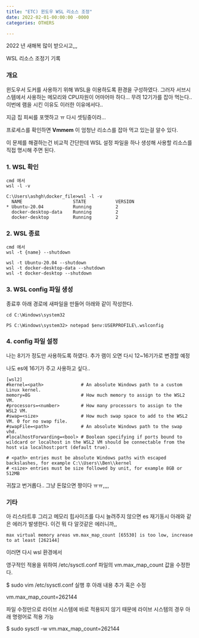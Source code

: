 ```yaml
---
title: "ETC) 윈도우 WSL 리소스 조정"
date: 2022-02-01-00:00:00 -0000
categories: OTHERS

---
```


2022 년 새해복 많이 받으시고,,,

WSL 리소스 조정기 기록

### 개요

윈도우서 도커를 사용하기 위해 WSL을 이용하도록 환경을 구성하였다. 그러자 서브시스템에서 사용하는 메모리와 CPU자원이 어마어마 하다... 
무려 12기가를 잡아 먹는다.. 이번에 램을 시킨 이유도 이러한 이유에서다.. 

지금 집 피씨를 포맷하고 ㅠ 다시 셋팅중이라...

프로세스를 확인하면 __Vmmem__ 이 엄청난 리소스를 잡아 먹고 있는걸 알수 있다. 

이 문제를 해결하는건 비교적 간단한데 WSL 설정 파일을 하나 생성해 사용할 리소스를 직접 명시해 주면 된다. 

### 1. WSL 확인
```
cmd 에서 
wsl -l -v
```
```
C:\Users\ashgh\docker_file>wsl -l -v
  NAME                   STATE           VERSION
* Ubuntu-20.04           Running         2
  docker-desktop-data    Running         2
  docker-desktop         Running         2
```

### 2. WSL 종료
```
cmd 에서
wsl -t {name} --shutdown
```

```
wsl -t Ubuntu-20.04 --shutdown
wsl -t docker-desktop-data --shutdown
wsl -t docker-desktop --shutdown
```

### 3. WSL config 파일 생성

종료후 아래 경로에 새파일을 만들어 아래와 같이 작성한다.
```
cd C:\Windows\system32

PS C:\Windows\system32> notepad $env:USERPROFILE\.wslconfig
```

### 4. config 파일 설정

나는 8기가 정도만 사용하도록 하였다.
추가 램이 오면 다시 12~16기가로 변경할 예정

나도 es에 16기가 주고 사용하고 싶다..

```
[wsl2]
#kernel=<path>              # An absolute Windows path to a custom Linux kernel.
memory=8G              	    # How much memory to assign to the WSL2 VM.
#processors=<number>        # How many processors to assign to the WSL2 VM.
#swap=<size>                # How much swap space to add to the WSL2 VM. 0 for no swap file.
#swapFile=<path>            # An absolute Windows path to the swap vhd.
#localhostForwarding=<bool> # Boolean specifying if ports bound to wildcard or localhost in the WSL2 VM should be connectable from the host via localhost:port (default true).

# <path> entries must be absolute Windows paths with escaped backslashes, for example C:\\Users\\Ben\\kernel
# <size> entries must be size followed by unit, for example 8GB or 512MB
```

귀찮고 번거롭다.. 그냥 돈많으면 짱이다 ㅠㅠ,,,,



### 기타 
아 리스타트후 그리고 메모리 힙사이즈를 다시 늘려주지 않으면 es 재기동시 아래와 같은 에러가 발생한다. 이건 뭐 다 알것같은 에러니까,, 

```
max virtual memory areas vm.max_map_count [65530] is too low, increase to at least [262144]
```

이러면 다시 wsl 환경에서 

영구적인 적용을 위하여 /etc/sysctl.conf 파일의 vm.max_map_count 값을 수정한다.

$ sudo vim /etc/sysctl.conf 실행 후 아래 내용 추가 혹은 수정

vm.max_map_count=262144
 

파일 수정만으로 라이브 시스템에 바로 적용되지 않기 때문에 라이브 시스템의 경우 아래 명령어로 적용 가능

$ sudo sysctl -w vm.max_map_count=262144

